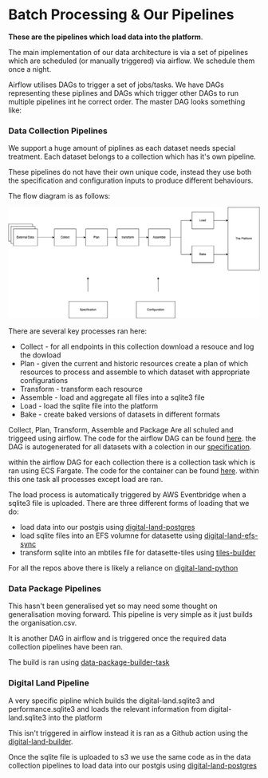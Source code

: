 # Batch Processing & Our Pipelines

**These are the pipelines which load data into the platform**. 

The main implementation of our data architecture is via a set of pipelines which are scheduled (or manually triggered) via airflow. We schedule them once a night. 

Airflow utilises DAGs to trigger a set of jobs/tasks. We have DAGs representing these piplines and DAGs which trigger other DAGs to run multiple pipelines int he correct order. The master DAG looks something like:

### Data Collection Pipelines

We support a huge amount of piplines as each dataset needs special treatment. Each dataset belongs to a collection which has it's own pipeline. 

These pipelines do not have their own unique code, instead they use both the specification and configuration inputs to produce different behaviours.

The flow diagram is as follows:

![Data Collection Pipeline](/images/data-collection-pipeline.drawio.png)

There are several key processes ran here:

* Collect - for all endpoints in this collection download a resouce and log the dowload
* Plan - given the  current and historic resources create a plan of which resources to process and assemble to which dataset with appropriate configurations
* Transform - transform each resource
* Assemble - load and aggregate all files into a sqlite3 file
* Load - load the sqlite file into the platform
* Bake - create baked versions of datasets in different formats

Collect, Plan, Transform, Assemble and Package Are all schuled and triggeed using airflow. The code for the airflow DAG can be found [here](https://github.com/digital-land/airflow-dags/blob/main/dags/collection_generator.py). the DAG is autogenerated for all datasets with a colection in our [specification](https://digital-land.github.io/specification/).

within the airflow DAG for each collection there is a collection task which is ran using ECS Fargate. The code for the container can be found [here](https://github.com/digital-land/collection-task). within this one task all processes except load are ran.

The load process is automatically triggered by AWS Eventbridge when a sqlite3 file is uploaded. There are three different forms of loading that we do:

- load data into our postgis using [digital-land-postgres](https://github.com/digital-land/digital-land-postgres)
- load sqlite files into an EFS volumne for datasette using [digital-land-efs-sync](https://github.com/digital-land/digital-land-efs-sync)
- transform sqlite into an mbtiles file for datasette-tiles using [tiles-builder](https://github.com/digital-land/tiles-builder)

For all the repos above there is likely a reliance on [digital-land-python](https://github.com/digital-land/digital-land-python)

### Data Package Pipelines

This hasn't been generalised yet so may need some thought on generalisation moving forward. This pipeline is very simple as it just builds the organisation.csv.

It is another DAG in airflow and is triggered once the required data collection pipelines have been ran. 

The build is ran using [data-package-builder-task](https://github.com/digital-land/data-package-builder-task)


### Digital Land Pipeline

A very specific pipline which builds the digital-land.sqlite3 and performance.sqlite3 and loads the relevant information from digital-land.sqlite3 into the platform

This isn't triggered in airflow instead it is ran as a Github action using the [digital-land-builder](https://github.com/digital-land/digital-land-builder). 

Once the sqlite file is uploaded to s3 we use the same code as in the data collection pipelines to load data into our postgis using [digital-land-postgres](https://github.com/digital-land/digital-land-postgres)
